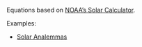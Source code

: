 Equations based on [NOAA’s Solar Calculator](http://www.esrl.noaa.gov/gmd/grad/solcalc/).

Examples:

* [Solar Analemmas](http://bl.ocks.org/mbostock/c5504ab3cd25f93af26a)
